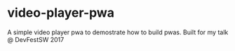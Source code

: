 # video-player-pwa
A simple video player pwa to demostrate how to build pwas. Built for my talk @ DevFestSW 2017
